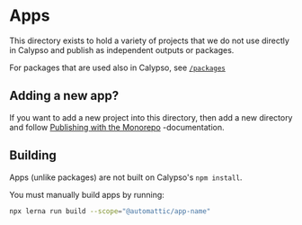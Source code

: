 # Apps

This directory exists to hold a variety of projects that we do not use directly in Calypso and publish as independent outputs or packages.

For packages that are used also in Calypso, see [`/packages`](../packages)

## Adding a new app?

If you want to add a new project into this directory, then add a new directory and follow [Publishing with the Monorepo](../docs/monorepo.md) -documentation.

## Building

Apps (unlike packages) are not built on Calypso's `npm install`.

You must manually build apps by running:

```bash
npx lerna run build --scope="@automattic/app-name"
```
